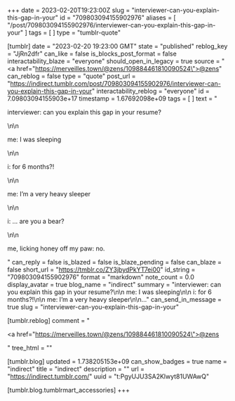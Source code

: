+++
date = 2023-02-20T19:23:00Z
slug = "interviewer-can-you-explain-this-gap-in-your"
id = "709803094155902976"
aliases = [ "/post/709803094155902976/interviewer-can-you-explain-this-gap-in-your" ]
tags = [ ]
type = "tumblr-quote"

[tumblr]
date = "2023-02-20 19:23:00 GMT"
state = "published"
reblog_key = "JjRn2dfr"
can_like = false
is_blocks_post_format = false
interactability_blaze = "everyone"
should_open_in_legacy = true
source = "<a href=\"https://merveilles.town/@zens/109884461810090524\">@zens</a>"
can_reblog = false
type = "quote"
post_url = "https://indirect.tumblr.com/post/709803094155902976/interviewer-can-you-explain-this-gap-in-your"
interactability_reblog = "everyone"
id = 7.09803094155903e+17
timestamp = 1.67692098e+09
tags = [ ]
text = "<p>interviewer: can you explain this gap in your resume?</p>\n\n<p>me: I was sleeping</p>\n\n<p>i: for 6 months?!</p>\n\n<p>me: I’m a very heavy sleeper</p>\n\n<p>i: … are you a bear?</p>\n\n<p>me, licking honey off my paw: no.</p>"
can_reply = false
is_blazed = false
is_blaze_pending = false
can_blaze = false
short_url = "https://tmblr.co/ZY3jbydPkYT7ei00"
id_string = "709803094155902976"
format = "markdown"
note_count = 0.0
display_avatar = true
blog_name = "indirect"
summary = "interviewer: can you explain this gap in your resume?\n\n me: I was sleeping\n\n i: for 6 months?!\n\n me: I’m a very heavy sleeper\n\n..."
can_send_in_message = true
slug = "interviewer-can-you-explain-this-gap-in-your"

[tumblr.reblog]
comment = "<p><a href=\"https://merveilles.town/@zens/109884461810090524\">@zens</a></p>"
tree_html = ""

[tumblr.blog]
updated = 1.738205153e+09
can_show_badges = true
name = "indirect"
title = "indirect"
description = ""
url = "https://indirect.tumblr.com/"
uuid = "t:PgyUJU3SA2Klwyt81UWAwQ"

[tumblr.blog.tumblrmart_accessories]
+++
